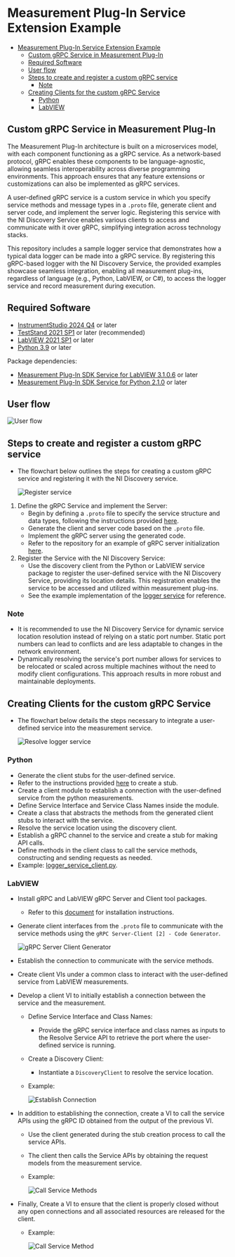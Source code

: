 # Measurement Plug-In Service Extension Example

- [Measurement Plug-In Service Extension Example](#measurement-plug-in-service-extension-example)
  - [Custom gRPC Service in Measurement Plug-In](#custom-grpc-service-in-measurement-plug-in)
  - [Required Software](#required-software)
  - [User flow](#user-flow)
  - [Steps to create and register a custom gRPC service](#steps-to-create-and-register-a-custom-grpc-service)
    - [Note](#note)
  - [Creating Clients for the custom gRPC Service](#creating-clients-for-the-custom-grpc-service)
    - [Python](#python)
    - [LabVIEW](#labview)

## Custom gRPC Service in Measurement Plug-In

The Measurement Plug-In architecture is built on a microservices model, with each component
functioning as a gRPC service. As a network-based protocol, gRPC enables these components to be
language-agnostic, allowing seamless interoperability across diverse programming environments. This
approach ensures that any feature extensions or customizations can also be implemented as gRPC
services.

A user-defined gRPC service is a custom service in which you specify service methods and message
types in a `.proto` file, generate client and server code, and implement the server logic.
Registering this service with the NI Discovery Service enables various clients to access and
communicate with it over gRPC, simplifying integration across technology stacks.

This repository includes a sample logger service that demonstrates how a typical data
logger can be made into a gRPC service. By registering this gRPC-based logger with the NI Discovery
Service, the provided examples showcase seamless integration, enabling all measurement plug-ins,
regardless of language (e.g., Python, LabVIEW, or C#), to access the logger service and record
measurement during execution.

## Required Software

- [InstrumentStudio 2024
  Q4](https://www.ni.com/en/support/downloads/software-products/download.instrumentstudio.html#549673)
  or later
- [TestStand 2021
  SP1](https://www.ni.com/en/support/downloads/software-products/download.teststand.html#445937) or
  later (recommended)
- [LabVIEW 2021
  SP1](https://www.ni.com/en/support/downloads/software-products/download.labview.html#443865) or
  later
- [Python 3.9](https://www.python.org/downloads/release/python-390/) or later

Package dependencies:

- [Measurement Plug-In SDK Service for LabVIEW
  3.1.0.6](https://www.vipm.io/package/ni_measurement_plugin_sdk_service/) or later
- [Measurement Plug-In SDK Service for Python
  2.1.0](https://pypi.org/project/ni_measurement_plugin_sdk_service/) or later

## User flow

![User flow](./docs/images/user_workflow.png)

## Steps to create and register a custom gRPC service

- The flowchart below outlines the steps for creating a custom gRPC service and registering it with
  the NI Discovery service.

  ![Register service](./docs/images/register_service_flowchart.JPG)

1. Define the gRPC Service and implement the Server:
   - Begin by defining a `.proto` file to specify the service structure and data types, following
    the instructions provided
    [here](https://grpc.io/docs/languages/python/basics/#defining-the-service).
   - Generate the client and server code based on the `.proto` file.
   - Implement the gRPC server using the generated code.
   - Refer to the repository for an example of gRPC server initialization
    [here](./src/json_logger/logger_service.py#L53-L71).
2. Register the Service with the NI Discovery Service:
   - Use the discovery client from the Python or LabVIEW service package to register the
    user-defined service with the NI Discovery Service, providing its location details. This
    registration enables the service to be accessed and utilized within measurement plug-ins.
   - See the example implementation of the [logger service](./src/json_logger/logger_service.py)
    for reference.

### Note

- It is recommended to use the NI Discovery Service for dynamic service location resolution instead
  of relying on a static port number. Static port numbers can lead to conflicts and are less
  adaptable to changes in the network environment.
- Dynamically resolving the service's port number allows for services to be relocated or scaled
  across multiple machines without the need to modify client configurations. This approach results
  in more robust and maintainable deployments.

## Creating Clients for the custom gRPC Service

- The flowchart below details the steps necessary to integrate a user-defined service into
  the measurement service.

  ![Resolve logger service](./docs/images/resolve_service_flowchart.JPG)

### Python

- Generate the client stubs for the user-defined service.
- Refer to the instructions provided
  [here](https://grpc.io/docs/languages/python/basics/#creating-a-stub) to create a stub.
- Create a client module to establish a connection with the user-defined service from the python
  measurements.
- Define Service Interface and Service Class Names inside the module.
- Create a class that abstracts the methods from the generated client stubs to interact with the
  service.
- Resolve the service location using the discovery client.
- Establish a gRPC channel to the service and create a stub for making API calls.
- Define methods in the client class to call the service methods, constructing and sending requests
  as needed.
- Example: [logger_service_client.py](./examples/python_measurement/logger_service_client.py).

### LabVIEW

- Install gRPC and LabVIEW gRPC Server and Client tool packages.
  - Refer to this
    [document](https://github.com/ni/grpc-labview/blob/master/docs/QuickStart.md#labview-grpc) for
    installation instructions.

- Generate client interfaces from the `.proto` file to communicate with the service methods using the
  `gRPC Server-Client [2] - Code Generator`.
  
  ![gRPC Server Client Generator](./docs/images/gRPC_Server_Client_Generator.png)

- Establish the connection to communicate with the service methods.
- Create client VIs under a common class to interact with the user-defined service from LabVIEW
  measurements.
- Develop a client VI to initially establish a connection between the service and the measurement.
  - Define Service Interface and Class Names:
    - Provide the gRPC service interface and class names as inputs to the Resolve Service API to
      retrieve the port where the user-defined service is running.
  - Create a Discovery Client:
    - Instantiate a `DiscoveryClient` to resolve the service location.

  - Example:
  
    ![Establish Connection](./docs/images/establish_connection.png)

- In addition to establishing the connection, create a VI to call the service APIs using the gRPC ID
  obtained from the output of the previous VI.
  - Use the client generated during the stub creation process to call the service APIs.
  - The client then calls the Service APIs by obtaining the request models from the measurement
    service.

  - Example:
  
    ![Call Service Methods](./docs/images/call_apis.png)

- Finally, Create a VI to ensure that the client is properly closed without any open connections and
  all associated resources are released for the client.

  - Example:

    ![Call Service Method](./docs/images/destroy_client.png)
